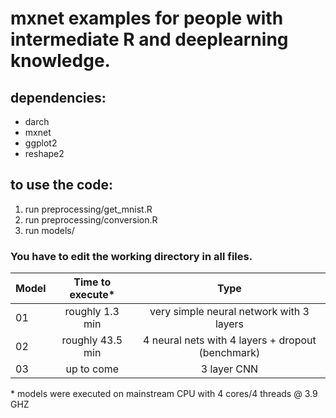 # mxnet examples for people with intermediate R and deeplearning knowledge.

## dependencies:

* darch
* mxnet
* ggplot2
* reshape2

## to use the code:

1. run preprocessing/get_mnist.R
2. run preprocessing/conversion.R
3. run models/<any file of your choice>

### You have to edit the working directory in all files.


| Model         | Time to execute*    | Type                                                |
| ------------- |:-------------------:|:---------------------------------------------------:|  
| 01            | roughly 1.3 min     | very simple neural network with 3 layers            |
| 02            | roughly 43.5 min    | 4 neural nets with 4 layers + dropout (benchmark)   |
| 03            | up to come          | 3 layer CNN                                         |

\* models were executed on mainstream CPU with 4 cores/4 threads @ 3.9 GHZ